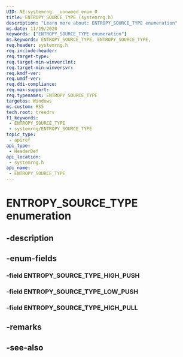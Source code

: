 ```yaml
---
UID: NE:systemrng.__unnamed_enum_0
title: ENTROPY_SOURCE_TYPE (systemrng.h)
description: "Learn more about: ENTROPY_SOURCE_TYPE enumeration"
ms.date: 11/19/2020
keywords: ["ENTROPY_SOURCE_TYPE enumeration"]
ms.keywords: ENTROPY_SOURCE_TYPE, ENTROPY_SOURCE_TYPE,
req.header: systemrng.h
req.include-header: 
req.target-type: 
req.target-min-winverclnt: 
req.target-min-winversvr: 
req.kmdf-ver: 
req.umdf-ver: 
req.ddi-compliance: 
req.max-support: 
req.typenames: ENTROPY_SOURCE_TYPE
targetos: Windows
ms.custom: RS5
tech.root: treedrv
f1_keywords:
 - ENTROPY_SOURCE_TYPE
 - systemrng/ENTROPY_SOURCE_TYPE
topic_type:
 - apiref
api_type:
 - HeaderDef
api_location:
 - systemrng.h
api_name:
 - ENTROPY_SOURCE_TYPE
---
```


# ENTROPY_SOURCE_TYPE enumeration

## -description

## -enum-fields

### -field ENTROPY_SOURCE_TYPE_HIGH_PUSH

### -field ENTROPY_SOURCE_TYPE_LOW_PUSH

### -field ENTROPY_SOURCE_TYPE_HIGH_PULL

## -remarks

## -see-also
